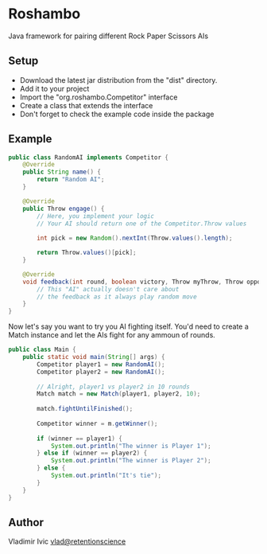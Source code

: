 Roshambo
========
Java framework for pairing different Rock Paper Scissors AIs

Setup
-----
* Download the latest jar distribution from the "dist" directory. 
* Add it to your project
* Import the "org.roshambo.Competitor" interface
* Create a class that extends the interface
* Don't forget to check the example code inside the package

Example
-------
```java
public class RandomAI implements Competitor {
    @Override
    public String name() {
        return "Random AI";
    }

    @Override
    public Throw engage() {
        // Here, you implement your logic
        // Your AI should return one of the Competitor.Throw values
        
        int pick = new Random().nextInt(Throw.values().length);

        return Throw.values()[pick];
    }

    @Override
    void feedback(int round, boolean victory, Throw myThrow, Throw opponentThrow) {
        // This "AI" actually doesn't care about 
        // the feedback as it always play random move
    }
}
```

Now let's say you want to try you AI fighting itself. You'd need to create a Match instance and let the AIs fight for any ammoun of rounds.

```java
public class Main {
    public static void main(String[] args) {
        Competitor player1 = new RandomAI();
        Competitor player2 = new RandomAI();
        
        // Alright, player1 vs player2 in 10 rounds
        Match match = new Match(player1, player2, 10);
        
        match.fightUntilFinished();
        
        Competitor winner = m.getWinner();
        
        if (winner == player1) {
            System.out.println("The winner is Player 1");
        } else if (winner == player2) {
            System.out.println("The winner is Player 2");
        } else {
            System.out.println("It's tie");
        }
    }
}
```

Author
------
Vladimir Ivic <vlad@retentionscience>
